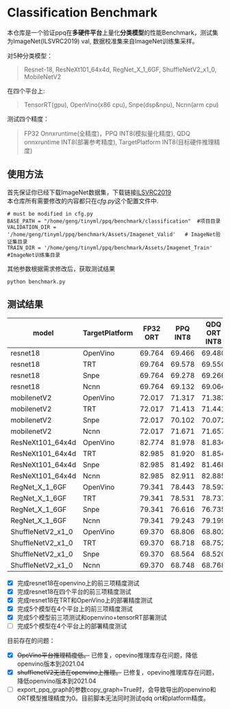 # Classification Benchmark
本仓库是一个验证ppq在**多硬件平台**上量化**分类模型**的性能Benchmark，测试集为ImageNet(ILSVRC2019) val, 数据校准集来自ImageNet训练集采样。

对5种分类模型：
> Resnet-18, ResNeXt101_64x4d, RegNet_X_1_6GF, ShuffleNetV2_x1_0, MobileNetV2

在四个平台上:
> TensorRT(gpu), OpenVino(x86 cpu), Snpe(dsp&npu), Ncnn(arm cpu)

测试四个精度：
> FP32 Onnxruntime(全精度)，PPQ INT8(模拟量化精度), QDQ onnxruntime INT8(部署参考精度), TargetPlatform INT8(目标硬件推理精度) 

## 使用方法
首先保证你已经下载ImageNet数据集，下载链接[ILSVRC2019](https://www.kaggle.com/competitions/imagenet-object-localization-challenge/data)  
本仓库所有需要修改的内容都只在*cfg.py*这个配置文件中.
```python3
# must be modified in cfg.py
BASE_PATH = "/home/geng/tinyml/ppq/benchmark/classification"  #项目目录
VALIDATION_DIR = '/home/geng/tinyml/ppq/benchmark/Assets/Imagenet_Valid'   # ImageNet验证集目录
TRAIN_DIR = '/home/geng/tinyml/ppq/benchmark/Assets/Imagenet_Train' #ImageNet训练集目录   
```
其他参数根据需求修改后，获取测试结果
```python3
python benchmark.py
```

## 测试结果
|model|TargetPlatform|FP32 ORT|PPQ INT8|QDQ ORT INT8|RealPlatform INT8|
|----|----|----|----|----|----|
|resnet18|OpenVino|69.764|69.466|69.480|**69.438**|
|resnet18|TRT|69.764|69.578|69.550|69.484|
|resnet18|Snpe|69.764|69.278|69.266|-|
|resnet18|Ncnn|69.764|69.132|69.064|-|
|mobilenetV2|OpenVino|72.017|71.317|71.383|**71.584**|
|mobilenetV2|TRT|72.017|71.413|71.441|71.367|
|mobilenetV2|Snpe|72.017|70.102|70.072|-|
|mobilenetV2|Ncnn|72.017|71.671|71.657|-|
|ResNeXt101_64x4d|OpenVino|82.774|81.978|81.834|**81.926**|
|ResNeXt101_64x4d|TRT|82.985|81.920|81.854|81.882|
|ResNeXt101_64x4d|Snpe|82.985|81.492|81.468|-|
|ResNeXt101_64x4d|Ncnn|82.985|82.911|82.885|-|
|RegNet_X_1_6GF|OpenVino|79.341|78.443|78.593|**78.407**|
|RegNet_X_1_6GF|TRT|79.341|78.531|78.737|78.539|
|RegNet_X_1_6GF|Snpe|79.341|76.616|76.735|-|
|RegNet_X_1_6GF|Ncnn|79.341|79.243|79.199|-|
|ShuffleNetV2_x1_0|OpenVino|69.370|68.806|68.802|68.437|
|ShuffleNetV2_x1_0|TRT|69.370|68.718|68.752|68.706|
|ShuffleNetV2_x1_0|Snpe|69.370|68.564|68.520|-|
|ShuffleNetV2_x1_0|Ncnn|69.370|68.748|68.768|-|


- [x] 完成resnet18在openvino上的前三项精度测试 
- [x] 完成resnet18在四个平台的前三项精度测试
- [x] 完成resnet18在TRT和OpenVino上的部署精度测试
- [x] 完成5个模型在4个平台上的前三项精度测试
- [x] 完成5个模型前三项测试和openvino+tensorRT部署测试
- [ ] 完成5个模型在4个平台上的部署精度测试

目前存在的问题：
- [x] ~~OpeVino平台推理精度低。~~  已修复，opevino推理库存在问题，降低openvino版本到2021.04
- [x] ~~shufflenetV2无法在openvino上推理。~~ 已修复，opevino推理库存在问题，降低openvino版本到2021.04
- [ ] export_ppq_graph的参数copy_graph=True时，会导致导出的openvino和ORT模型推理精度为0。目前脚本无法同时测试qdq ort和platform精度。